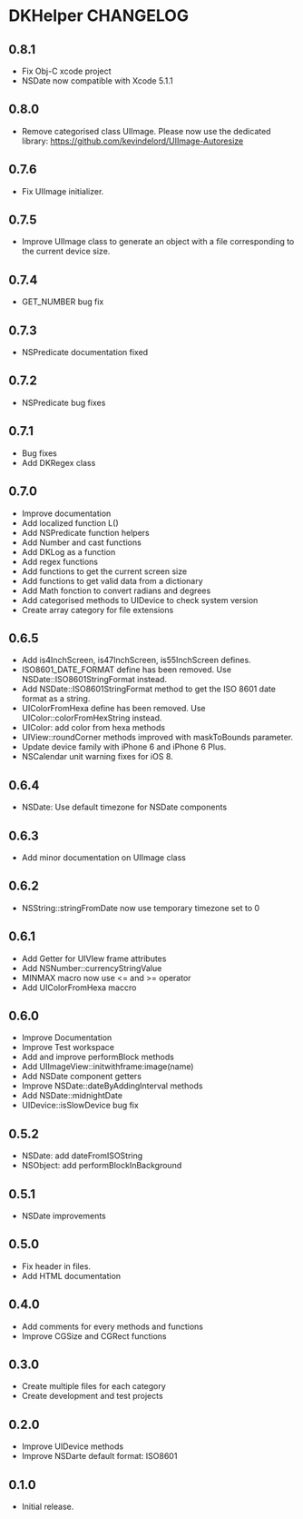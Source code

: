 # DKHelper CHANGELOG

## 0.8.1

- Fix Obj-C xcode project
- NSDate now compatible with Xcode 5.1.1

## 0.8.0

- Remove categorised class UIImage. Please now use the dedicated library: https://github.com/kevindelord/UIImage-Autoresize

## 0.7.6

- Fix UIImage initializer.

## 0.7.5

- Improve UIImage class to generate an object with a file corresponding to the current device size.

## 0.7.4

- GET_NUMBER bug fix

## 0.7.3

- NSPredicate documentation fixed

## 0.7.2

- NSPredicate bug fixes

## 0.7.1

- Bug fixes
- Add DKRegex class

## 0.7.0

- Improve documentation
- Add localized function L()
- Add NSPredicate function helpers
- Add Number and cast functions
- Add DKLog as a function
- Add regex functions
- Add functions to get the current screen size
- Add functions to get valid data from a dictionary
- Add Math fonction to convert radians and degrees
- Add categorised methods to UIDevice to check system version
- Create array category for file extensions

## 0.6.5

- Add is4InchScreen, is47InchScreen, is55InchScreen defines.
- ISO8601_DATE_FORMAT define has been removed. Use NSDate::ISO8601StringFormat instead.
- Add NSDate::ISO8601StringFormat method to get the ISO 8601 date format as a string.
- UIColorFromHexa define has been removed. Use UIColor::colorFromHexString instead.
- UIColor: add color from hexa methods
- UIView::roundCorner methods improved with maskToBounds parameter.
- Update device family with iPhone 6 and iPhone 6 Plus.
- NSCalendar unit warning fixes for iOS 8.

## 0.6.4

- NSDate: Use default timezone for NSDate components

## 0.6.3

- Add minor documentation on UIImage class

## 0.6.2

- NSString::stringFromDate now use temporary timezone set to 0

## 0.6.1

- Add Getter for UIVIew frame attributes
- Add NSNumber::currencyStringValue
- MINMAX macro now use <= and >= operator
- Add UIColorFromHexa maccro

## 0.6.0

- Improve Documentation
- Improve Test workspace
- Add and improve performBlock methods
- Add UIImageView::initwithframe:image(name)
- Add NSDate component getters
- Improve NSDate::dateByAddingInterval methods
- Add NSDate::midnightDate
- UIDevice::isSlowDevice bug fix

## 0.5.2

- NSDate: add dateFromISOString
- NSObject: add performBlockInBackground

## 0.5.1

- NSDate improvements

## 0.5.0

- Fix header in files.
- Add HTML documentation

## 0.4.0

- Add comments for every methods and functions
- Improve CGSize and CGRect functions

## 0.3.0

- Create multiple files for each category
- Create development and test projects

## 0.2.0

- Improve UIDevice methods
- Improve NSDarte default format: ISO8601 

## 0.1.0

- Initial release.
